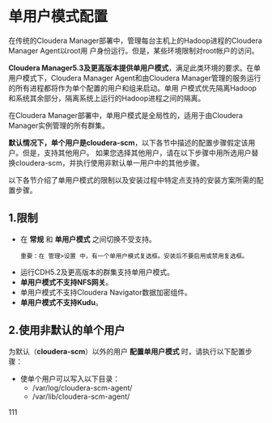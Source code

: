 单用户模式配置
================================================================================
在传统的Cloudera Manager部署中，管理每台主机上的Hadoop进程的Cloudera Manager Agent以root用
户身份运行。但是，某些环境限制对root帐户的访问。

**Cloudera Manager5.3及更高版本提供单用户模式**，满足此类环境的要求。在单用户模式下，Cloudera
Manager Agent和由Cloudera Manager管理的服务运行的所有进程都将作为单个配置的用户和组来启动。单用
户模式优先隔离Hadoop和系统其余部分，隔离系统上运行的Hadoop进程之间的隔离。

在Cloudera Manager部署中，单用户模式是全局性的，适用于由Cloudera Manager实例管理的所有群集。

**默认情况下，单个用户是cloudera-scm**，以下各节中描述的配置步骤假定该用户。但是，支持其他用户。
如果您选择其他用户，请在以下步骤中用所选用户替换cloudera-scm，并执行使用非默认单一用户中的其他步骤。

以下各节介绍了单用户模式的限制以及安装过程中特定点支持的安装方案所需的配置步骤。

## 1.限制
+ 在 **常规** 和 **单用户模式** 之间切换不受支持。
    ```
    重要：在 管理>设置 中，有一个单用户模式复选框。安装后不要启用或禁用复选框。
    ```
+ 运行CDH5.2及更高版本的群集支持单用户模式。
+ **单用户模式不支持NFS网关**。
+ 单用户模式不支持Cloudera Navigator数据加密组件。
+ **单用户模式不支持Kudu**。

## 2.使用非默认的单个用户
为默认（**cloudera-scm**）以外的用户 **配置单用户模式** 时，请执行以下配置步骤：
+ 使单个用户可以写入以下目录：
  - /var/log/cloudera-scm-agent/
  - /var/lib/cloudera-scm-agent/









































111
